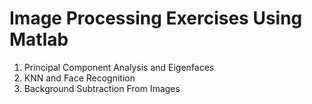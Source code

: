 # Image Processing Exercises Using Matlab

1. Principal Component Analysis and Eigenfaces
2. KNN and Face Recognition
3. Background Subtraction From Images
